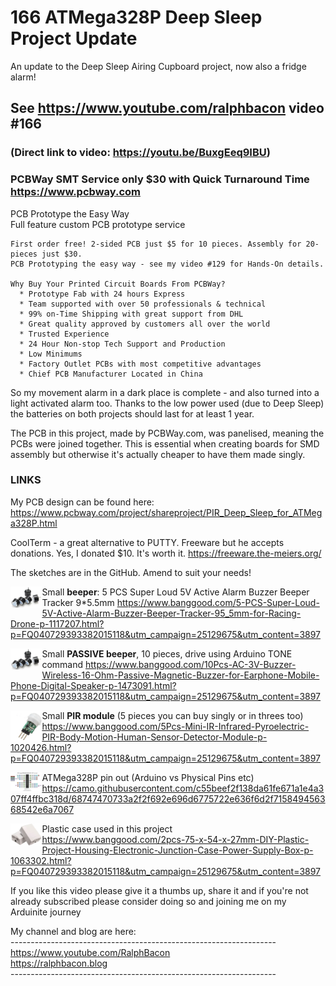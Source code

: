 # 166 ATMega328P Deep Sleep Project Update
An update to the Deep Sleep Airing Cupboard project, now also a fridge alarm!

## See https://www.youtube.com/ralphbacon video #166
### (Direct link to video: https://youtu.be/BuxgEeq9IBU)

### PCBWay SMT Service only $30 with Quick Turnaround Time https://www.pcbway.com
PCB Prototype the Easy Way  
Full feature custom PCB prototype service  
```
First order free! 2-sided PCB just $5 for 10 pieces. Assembly for 20-pieces just $30.
PCB Prototyping the easy way - see my video #129 for Hands-On details.

Why Buy Your Printed Circuit Boards From PCBWay?  
  * Prototype Fab with 24 hours Express  
  * Team supported with over 50 professionals & technical  
  * 99% on-Time Shipping with great support from DHL  
  * Great quality approved by customers all over the world  
  * Trusted Experience  
  * 24 Hour Non-stop Tech Support and Production  
  * Low Minimums  
  * Factory Outlet PCBs with most competitive advantages  
  * Chief PCB Manufacturer Located in China 
```

So my movement alarm in a dark place is complete - and also turned into a light activated alarm too. Thanks to the low power used (due to Deep Sleep) the batteries on both projects should last for at least 1 year.

The PCB in this project, made by PCBWay.com, was panelised, meaning the PCBs were joined together. This is essential when creating boards for SMD assembly but otherwise it's actually cheaper to have them made singly.

### LINKS
My PCB design can be found here:  
https://www.pcbway.com/project/shareproject/PIR_Deep_Sleep_for_ATMega328P.html

CoolTerm - a great alternative to PUTTY. Freeware but he accepts donations. Yes, I donated $10. It's worth it.
https://freeware.the-meiers.org/

The sketches are in the GitHub. Amend to suit your needs!

<img src="images/smallBeeper.JPG" width="10%" align="left">Small **beeper**: 5 PCS Super Loud 5V Active Alarm Buzzer Beeper Tracker 9\*5.5mm
https://www.banggood.com/5-PCS-Super-Loud-5V-Active-Alarm-Buzzer-Beeper-Tracker-95_5mm-for-Racing-Drone-p-1117207.html?p=FQ040729393382015118&utm_campaign=25129675&utm_content=3897  

<img src="images/smallBeeper.JPG" width="10%" align="left">Small **PASSIVE beeper**, 10 pieces, drive using Arduino TONE command
https://www.banggood.com/10Pcs-AC-3V-Buzzer-Wireless-16-Ohm-Passive-Magnetic-Buzzer-for-Earphone-Mobile-Phone-Digital-Speaker-p-1473091.html?p=FQ040729393382015118&utm_campaign=25129675&utm_content=3897

<img src="images/smallpir.JPG" width="10%" align="left">Small **PIR module** (5 pieces you can buy singly or in threes too)  
https://www.banggood.com/5Pcs-Mini-IR-Infrared-Pyroelectric-PIR-Body-Motion-Human-Sensor-Detector-Module-p-1020426.html?p=FQ040729393382015118&utm_campaign=25129675&utm_content=3897

<img src="images/ATmega328P-Pinmapping.JPG" width="10%" align="left">ATMega328P pin out (Arduino vs Physical Pins etc)  
https://camo.githubusercontent.com/c55beef2f138da61fe671a1e4a307ff4ffbc318d/68747470733a2f2f692e696d6775722e636f6d2f715849456368542e6a7067

<img src="images/ProjectCase.JPG" width="10%" align="left">Plastic case used in this project  
https://www.banggood.com/2pcs-75-x-54-x-27mm-DIY-Plastic-Project-Housing-Electronic-Junction-Case-Power-Supply-Box-p-1063302.html?p=FQ040729393382015118&utm_campaign=25129675&utm_content=3897

If you like this video please give it a thumbs up, share it and if you're not already subscribed please consider doing so and joining me on my Arduinite journey

My channel and blog are here:  
\------------------------------------------------------------------  
https://www.youtube.com/RalphBacon  
https://ralphbacon.blog  
\------------------------------------------------------------------
